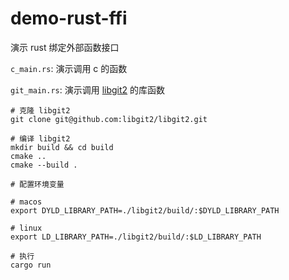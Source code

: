 # demo-rust-ffi

演示 rust 绑定外部函数接口

`c_main.rs`: 演示调用 c 的函数

`git_main.rs`: 演示调用 [libgit2](https://github.com/libgit2/libgit2) 的库函数

```shell
# 克隆 libgit2
git clone git@github.com:libgit2/libgit2.git

# 编译 libgit2
mkdir build && cd build
cmake ..
cmake --build .

# 配置环境变量

# macos 
export DYLD_LIBRARY_PATH=./libgit2/build/:$DYLD_LIBRARY_PATH

# linux
export LD_LIBRARY_PATH=./libgit2/build/:$LD_LIBRARY_PATH

# 执行
cargo run
```